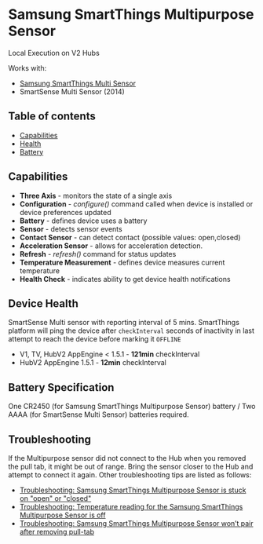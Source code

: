 # Samsung SmartThings Multipurpose Sensor

Local Execution on V2 Hubs

Works with: 

* [Samsung SmartThings Multi Sensor](https://shop.smartthings.com/#!/products/smartsense-multi)
* SmartSense Multi Sensor (2014)

## Table of contents

* [Capabilities](#capabilities)
* [Health](#device-health)
* [Battery](#battery-specification)

## Capabilities

* **Three Axis** - monitors the state of a single axis
* **Configuration** - _configure()_ command called when device is installed or device preferences updated
* **Battery** - defines device uses a battery
* **Sensor** - detects sensor events
* **Contact Sensor** - can detect contact (possible values: open,closed)
* **Acceleration Sensor** - allows for acceleration detection.
* **Refresh** - _refresh()_ command for status updates
* **Temperature Measurement** - defines device measures current temperature
* **Health Check** - indicates ability to get device health notifications

## Device Health

SmartSense Multi sensor with reporting interval of 5 mins.
SmartThings platform will ping the device after `checkInterval` seconds of inactivity in last attempt to reach the device before marking it `OFFLINE` 

* V1, TV, HubV2 AppEngine < 1.5.1 - __121min__ checkInterval
* HubV2 AppEngine 1.5.1 - __12min__ checkInterval

## Battery Specification

One CR2450 (for Samsung SmartThings Multipurpose Sensor) battery / Two AAAA (for SmartSense Multi Sensor) batteries required.

## Troubleshooting

If the Multipurpose sensor did not connect to the Hub when you removed the pull tab, it might be out of range.
Bring the sensor closer to the Hub and attempt to connect it again.
Other troubleshooting tips are listed as follows:
* [Troubleshooting: Samsung SmartThings Multipurpose Sensor is stuck on "open" or "closed"](https://support.smartthings.com/hc/en-us/articles/200955940-Troubleshooting-Samsung-SmartThings-Multipurpose-Sensor-is-stuck-on-open-or-closed-)
* [Troubleshooting: Temperature reading for the Samsung SmartThings Multipurpose Sensor is off](https://support.smartthings.com/hc/en-us/articles/200756845-Troubleshooting-Temperature-reading-for-the-Samsung-SmartThings-Multipurpose-Sensor-is-off)
* [Troubleshooting: Samsung SmartThings Multipurpose Sensor won’t pair after removing pull-tab](https://support.smartthings.com/hc/en-us/articles/204966616-Troubleshooting-Samsung-SmartThings-device-won-t-pair-after-removing-pull-tab)
